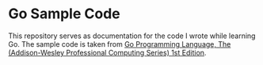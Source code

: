 # Go Sample Code
This repository serves as documentation for the code I wrote while learning Go. The sample code is taken from [Go Programming Language, The (Addison-Wesley Professional Computing Series) 1st Edition](https://www.amazon.com/Programming-Language-Addison-Wesley-Professional-Computing/dp/0134190440/ref=sr_1_1?qid=1581266295&refinements=p_27%3AAlan+A.+A.+Donovan&rnid=1000&s=books&sr=1-1&text=Alan+A.+A.+Donovan).
